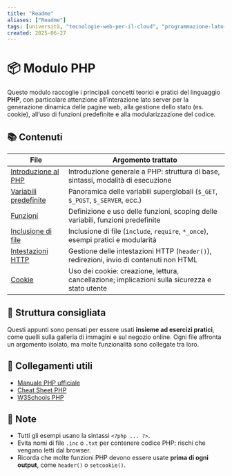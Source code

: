 ```yaml
---
title: "Readme"
aliases: ["Readme"]
tags: [università, "tecnologie-web-per-il-cloud", "programmazione-lato-server-e-cgi", "php", "README"]
created: 2025-06-27
---
```

# 📦 Modulo PHP

Questo modulo raccoglie i principali concetti teorici e pratici del linguaggio **PHP**, con particolare attenzione all’interazione lato server per la generazione dinamica delle pagine web, alla gestione dello stato (es. cookie), all’uso di funzioni predefinite e alla modularizzazione del codice.

## 📚 Contenuti

| File                                                    | Argomento trattato                                                                             |
| ------------------------------------------------------- | ---------------------------------------------------------------------------------------------- |
| [Introduzione al PHP](./php_introduzione.md)            | Introduzione generale a PHP: struttura di base, sintassi, modalità di esecuzione               |
| [Variabili predefinite](./php_variabili_predefinite.md) | Panoramica delle variabili superglobali (`$_GET`, `$_POST`, `$_SERVER`, ecc.)                  |
| [Funzioni](./php_funzioni.md)                           | Definizione e uso delle funzioni, scoping delle variabili, funzioni predefinite                |
| [Inclusione di file](./php_include.md)                  | Inclusione di file (`include`, `require`, `*_once`), esempi pratici e modularità               |
| [Intestazioni HTTP](./php_intestazioni.md)              | Gestione delle intestazioni HTTP (`header()`), redirezioni, invio di contenuti non HTML        |
| [Cookie](./php_cookie.md)                               | Uso dei cookie: creazione, lettura, cancellazione; implicazioni sulla sicurezza e stato utente |

## 🧩 Struttura consigliata

Questi appunti sono pensati per essere usati **insieme ad esercizi pratici**, come quelli sulla galleria di immagini e sul negozio online. Ogni file affronta un argomento isolato, ma molte funzionalità sono collegate tra loro.

## 🔗 Collegamenti utili

- [Manuale PHP ufficiale](https://www.php.net/manual/it/)
- [Cheat Sheet PHP](https://www.phpcheatsheets.com/)
- [W3Schools PHP](https://www.w3schools.com/php/)

## 📌 Note

- Tutti gli esempi usano la sintassi `<?php ... ?>`.
- Evita nomi di file `.inc` o `.txt` per contenere codice PHP: rischi che vengano letti dal browser.
- Ricorda che molte funzioni PHP devono essere usate **prima di ogni output**, come `header()` o `setcookie()`.

